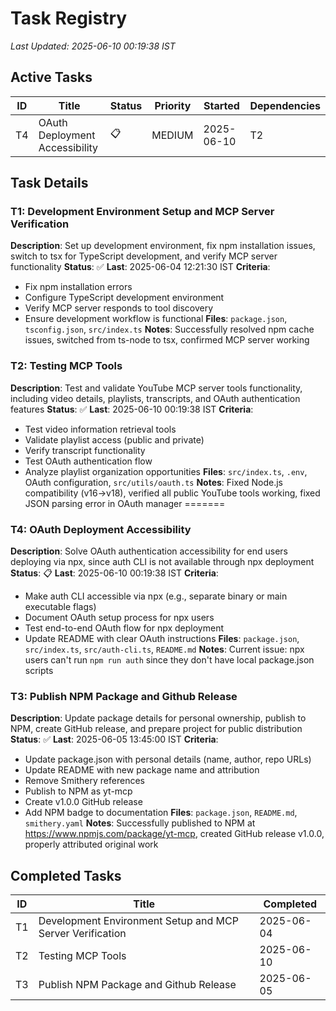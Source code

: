 # Task Registry
*Last Updated: 2025-06-10 00:19:38 IST*

## Active Tasks
| ID | Title | Status | Priority | Started | Dependencies |
|----|-------|--------|----------|---------|--------------|
| T4 | OAuth Deployment Accessibility | 📋 | MEDIUM | 2025-06-10 | T2 |

## Task Details
### T1: Development Environment Setup and MCP Server Verification
**Description**: Set up development environment, fix npm installation issues, switch to tsx for TypeScript development, and verify MCP server functionality
**Status**: ✅ **Last**: 2025-06-04 12:21:30 IST
**Criteria**: 
- Fix npm installation errors
- Configure TypeScript development environment
- Verify MCP server responds to tool discovery
- Ensure development workflow is functional
**Files**: `package.json`, `tsconfig.json`, `src/index.ts`
**Notes**: Successfully resolved npm cache issues, switched from ts-node to tsx, confirmed MCP server working

### T2: Testing MCP Tools
**Description**: Test and validate YouTube MCP server tools functionality, including video details, playlists, transcripts, and OAuth authentication features
**Status**: ✅ **Last**: 2025-06-10 00:19:38 IST
**Criteria**:
- Test video information retrieval tools
- Validate playlist access (public and private)
- Verify transcript functionality
- Test OAuth authentication flow
- Analyze playlist organization opportunities
**Files**: `src/index.ts`, `.env`, OAuth configuration, `src/utils/oauth.ts`
**Notes**: Fixed Node.js compatibility (v16→v18), verified all public YouTube tools working, fixed JSON parsing error in OAuth manager
=======
### T4: OAuth Deployment Accessibility
**Description**: Solve OAuth authentication accessibility for end users deploying via npx, since auth CLI is not available through npx deployment
**Status**: 📋 **Last**: 2025-06-10 00:19:38 IST
**Criteria**:
- Make auth CLI accessible via npx (e.g., separate binary or main executable flags)
- Document OAuth setup process for npx users
- Test end-to-end OAuth flow for npx deployment
- Update README with clear OAuth instructions
**Files**: `package.json`, `src/index.ts`, `src/auth-cli.ts`, `README.md`
**Notes**: Current issue: npx users can't run `npm run auth` since they don't have local package.json scripts

### T3: Publish NPM Package and Github Release
**Description**: Update package details for personal ownership, publish to NPM, create GitHub release, and prepare project for public distribution
**Status**: ✅ **Last**: 2025-06-05 13:45:00 IST
**Criteria**:
- Update package.json with personal details (name, author, repo URLs)
- Update README with new package name and attribution
- Remove Smithery references
- Publish to NPM as yt-mcp
- Create v1.0.0 GitHub release
- Add NPM badge to documentation
**Files**: `package.json`, `README.md`, `smithery.yaml`
**Notes**: Successfully published to NPM at https://www.npmjs.com/package/yt-mcp, created GitHub release v1.0.0, properly attributed original work

## Completed Tasks
| ID | Title | Completed |
|----|-------|-----------|
| T1 | Development Environment Setup and MCP Server Verification | 2025-06-04 |
| T2 | Testing MCP Tools | 2025-06-10 |
| T3 | Publish NPM Package and Github Release | 2025-06-05 |

